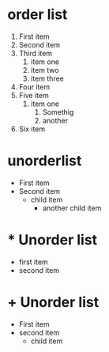 # order list
1. First item
1. Second item
1. Third item
    1. item one
    1. item two
    1. item three
1. Four item
1. Five item
    1. item one 
        1. Somethig
        1. another
1. Six item

# unorderlist

- First item
- Second item
    - child item
        - another child item
# * Unorder list

* first item
* second item

# + Unorder list
+ First item
+ second item
    + child item
